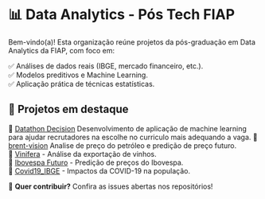 # 📊 Data Analytics - Pós Tech FIAP  
Bem-vindo(a)! Esta organização reúne projetos da pós-graduação em Data Analytics da FIAP, com foco em:  

✅ Análises de dados reais (IBGE, mercado financeiro, etc.).  
✅ Modelos preditivos e Machine Learning.  
✅ Aplicação prática de técnicas estatísticas.  

## 🚀 Projetos em destaque
🔹 [Datathon Decision](https://github.com/Data-Analitycs-Pos-Tech-Fiap/Datathon) Desenvolvimento de aplicação de machine learning para ajudar recrutadores na escolhe no curriculo mais adequando a vaga.
🔹 [brent-vision](https://github.com/Data-Analitycs-Pos-Tech-Fiap/brent-vision) Analise de preço do petróleo e predição de preço futuro.\
🔹 [Vinifera](https://github.com/Data-Analitycs-Pos-Tech-Fiap/Vinifera) - Análise da exportação de vinhos.  
🔹 [Ibovespa Futuro](https://github.com/Data-Analitycs-Pos-Tech-Fiap/Ibovespa-futuro) - Predição de preços do Ibovespa.  
🔹 [Covid19_IBGE](https://github.com/Data-Analitycs-Pos-Tech-Fiap/covid19_ibge) - Impactos da COVID-19 na população.  

📌 **Quer contribuir?** Confira as issues abertas nos repositórios!  
